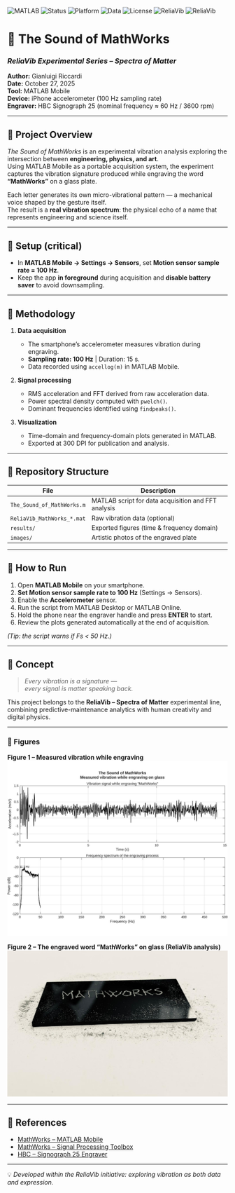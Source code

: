 ![MATLAB](https://img.shields.io/badge/MATLAB-Mobile%20&%20Desktop-blue?logo=mathworks)
![Status](https://img.shields.io/badge/Status-Active-success)
![Platform](https://img.shields.io/badge/Platform-iOS%20%7C%20MATLAB%20Online-lightgrey)
![Data](https://img.shields.io/badge/Data-Vibration%20Spectrum-orange)
![License](https://img.shields.io/badge/License-Open-lightgreen)
![ReliaVib](https://img.shields.io/badge/ReliaVib-Predictive%20Maintenance-blue)
![ReliaVib](https://img.shields.io/badge/ReliaVib-Smart%20Vibration%20Lab-darkorange)

# 🧠 The Sound of MathWorks  
### *ReliaVib Experimental Series – Spectra of Matter*  

**Author:** Gianluigi Riccardi  
**Date:** October 27, 2025  
**Tool:** MATLAB Mobile  
**Device:** iPhone accelerometer (100 Hz sampling rate)  
**Engraver:** HBC Signograph 25 (nominal frequency ≈ 60 Hz / 3600 rpm)  

---

## 🔹 Project Overview  
*The Sound of MathWorks* is an experimental vibration analysis exploring the intersection between **engineering, physics, and art**.  
Using MATLAB Mobile as a portable acquisition system, the experiment captures the vibration signature produced while engraving the word **“MathWorks”** on a glass plate.  

Each letter generates its own micro-vibrational pattern — a mechanical voice shaped by the gesture itself.  
The result is a **real vibration spectrum**: the physical echo of a name that represents engineering and science itself.  

---

## 🔹 Setup (critical)
- In **MATLAB Mobile → Settings → Sensors**, set **Motion sensor sample rate = 100 Hz**.  
- Keep the app **in foreground** during acquisition and **disable battery saver** to avoid downsampling.  

---

## 🔹 Methodology
1. **Data acquisition**  
   - The smartphone’s accelerometer measures vibration during engraving.  
   - **Sampling rate: 100 Hz**  |  Duration: 15 s.  
   - Data recorded using `accellog(m)` in MATLAB Mobile.  

2. **Signal processing**  
   - RMS acceleration and FFT derived from raw acceleration data.  
   - Power spectral density computed with `pwelch()`.  
   - Dominant frequencies identified using `findpeaks()`.  

3. **Visualization**  
   - Time-domain and frequency-domain plots generated in MATLAB.  
   - Exported at 300 DPI for publication and analysis.  

---


## 🔹 Repository Structure
| File | Description |
|------|--------------|
| `The_Sound_of_MathWorks.m` | MATLAB script for data acquisition and FFT analysis |
| `ReliaVib_MathWorks_*.mat` | Raw vibration data (optional) |
| `results/` | Exported figures (time & frequency domain) |
| `images/` | Artistic photos of the engraved plate |

---

## 🔹 How to Run
1. Open **MATLAB Mobile** on your smartphone.  
2. **Set Motion sensor sample rate to 100 Hz** (Settings → Sensors).  
3. Enable the **Accelerometer** sensor.  
4. Run the script from MATLAB Desktop or MATLAB Online.  
5. Hold the phone near the engraver handle and press **ENTER** to start.  
6. Review the plots generated automatically at the end of acquisition.  

*(Tip: the script warns if Fs < 50 Hz.)*

---

## 🔹 Concept
> *Every vibration is a signature —  
>  every signal is matter speaking back.*  

This project belongs to the **ReliaVib – Spectra of Matter** experimental line, combining predictive-maintenance analytics with human creativity and digital physics.  

---

### 🔹 Figures

**Figure 1 – Measured vibration while engraving**  
![Engraved Plate](Spectra.jpg)

**Figure 2 – The engraved word “MathWorks” on glass (ReliaVib analysis)**  
![Vibration Spectrum](MathworksSound.jpg)

---

## 🔹 References
- [MathWorks – MATLAB Mobile](https://matlab.mathworks.com/mobile)  
- [MathWorks – Signal Processing Toolbox](https://www.mathworks.com/products/signal.html)  
- [HBC – Signograph 25 Engraver](https://www.hbc-signograph.com)  

---

💡 *Developed within the ReliaVib initiative: exploring vibration as both data and expression.*